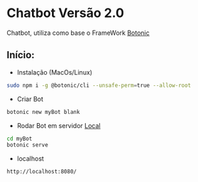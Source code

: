 # Chatbot Versão 2.0

Chatbot, utiliza como base o FrameWork [Botonic](https://botonic.io/docs/getting-started/)

## Início:

- Instalação (MacOs/Linux)

```sh
sudo npm i -g @botonic/cli --unsafe-perm=true --allow-root
```

- Criar Bot

```sh
botonic new myBot blank
```

- Rodar Bot em servidor [Local](http://localhost:8080/)

```sh
cd myBot
botonic serve
```

- localhost

```sh
http://localhost:8080/
```
